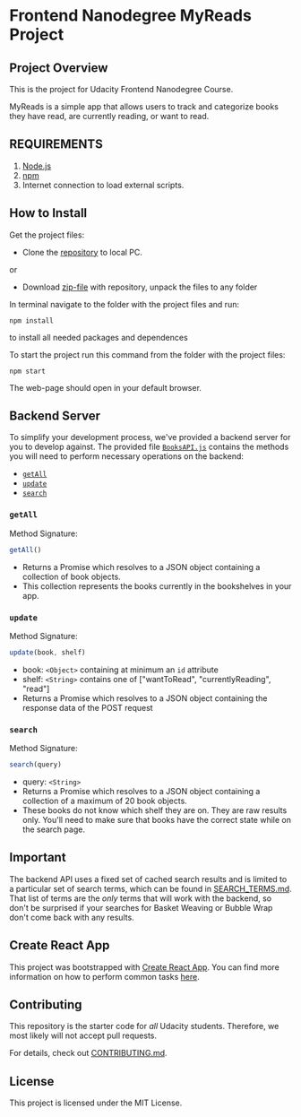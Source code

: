 # Frontend Nanodegree MyReads Project

## Project Overview

This is the project for Udacity Frontend Nanodegree Course.

MyReads is a simple app that allows users to track and categorize books they have read, are currently reading, or want to read.

## REQUIREMENTS

1. [Node.js](https://nodejs.org/en/)
2. [npm](https://www.npmjs.com/)
3. Internet connection to load external scripts.


## How to Install

Get the project files:

* Clone the [repository](https://github.com/puhundrik/udacity_myreads_project.git) to local PC.

or

* Download [zip-file](https://github.com/puhundrik/udacity_myreads_project/archive/master.zip) with repository, unpack the files to any folder

In terminal navigate to the folder with the project files and run:

```
npm install
```

to install all needed packages and dependences

To start the project run this command from the folder with the project files:

```
npm start
```
The web-page should open in your default browser.

## Backend Server

To simplify your development process, we've provided a backend server for you to develop against. The provided file [`BooksAPI.js`](src/BooksAPI.js) contains the methods you will need to perform necessary operations on the backend:

* [`getAll`](#getall)
* [`update`](#update)
* [`search`](#search)

### `getAll`

Method Signature:

```js
getAll()
```

* Returns a Promise which resolves to a JSON object containing a collection of book objects.
* This collection represents the books currently in the bookshelves in your app.

### `update`

Method Signature:

```js
update(book, shelf)
```

* book: `<Object>` containing at minimum an `id` attribute
* shelf: `<String>` contains one of ["wantToRead", "currentlyReading", "read"]  
* Returns a Promise which resolves to a JSON object containing the response data of the POST request

### `search`

Method Signature:

```js
search(query)
```

* query: `<String>`
* Returns a Promise which resolves to a JSON object containing a collection of a maximum of 20 book objects.
* These books do not know which shelf they are on. They are raw results only. You'll need to make sure that books have the correct state while on the search page.

## Important
The backend API uses a fixed set of cached search results and is limited to a particular set of search terms, which can be found in [SEARCH_TERMS.md](SEARCH_TERMS.md). That list of terms are the _only_ terms that will work with the backend, so don't be surprised if your searches for Basket Weaving or Bubble Wrap don't come back with any results.

## Create React App

This project was bootstrapped with [Create React App](https://github.com/facebookincubator/create-react-app). You can find more information on how to perform common tasks [here](https://github.com/facebookincubator/create-react-app/blob/master/packages/react-scripts/template/README.md).

## Contributing

This repository is the starter code for _all_ Udacity students. Therefore, we most likely will not accept pull requests.

For details, check out [CONTRIBUTING.md](CONTRIBUTING.md).

## License

This project is licensed under the MIT License.
